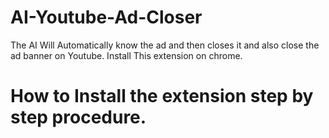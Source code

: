 # AI-Youtube-Ad-Closer
The AI Will Automatically know the ad and then closes it and also close the ad banner on Youtube. Install This extension on chrome.

# How to Install the extension step by step procedure.
